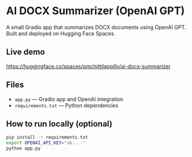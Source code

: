 # AI DOCX Summarizer (OpenAI GPT)

A small Gradio app that summarizes DOCX documents using OpenAI GPT.  
Built and deployed on Hugging Face Spaces.

## Live demo
https://huggingface.co/spaces/pmchittilappilly/ai-docx-summarizer

## Files
- `app.py` — Gradio app and OpenAI integration
- `requirements.txt` — Python dependencies

## How to run locally (optional)
```bash
pip install -r requirements.txt
export OPENAI_API_KEY="sk-..."
python app.py
